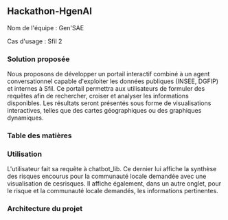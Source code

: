 








## Hackathon-HgenAI

Nom de l'équipe : Gen'SAE 

Cas d'usage : Sfil 2

### Solution proposée
Nous proposons de développer un portail interactif combiné à un agent conversationnel capable d'exploiter les données publiques (INSEE, DGFIP) et internes à Sfil. Ce portail permettra aux utilisateurs de formuler des requêtes afin de rechercher, croiser et analyser les informations disponibles. Les résultats seront présentés sous forme de visualisations interactives, telles que des cartes géographiques ou des graphiques dynamiques.

### Table des matières



### Utilisation

L'utilisateur fait sa requête à chatbot_lib. Ce dernier lui affiche la synthèse des risques encourus pour la communauté locale demandée avec une visualisation de cesrisques. Il affiche également, dans un autre onglet, pour le risque et la communauté locale demandés, les informations pertinentes.

### Architecture du projet


